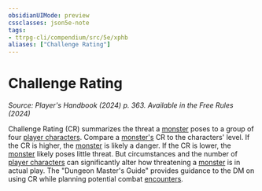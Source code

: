 ```yaml
---
obsidianUIMode: preview
cssclasses: json5e-note
tags:
- ttrpg-cli/compendium/src/5e/xphb
aliases: ["Challenge Rating"]
---
```

# Challenge Rating
*Source: Player's Handbook (2024) p. 363. Available in the Free Rules (2024)* 

Challenge Rating (CR) summarizes the threat a [monster](3-Mechanics/CLI/rules/variant-rules/monster-xphb.md) poses to a group of four [player characters](3-Mechanics/CLI/rules/variant-rules/player-character-xphb.md). Compare a [monster's](3-Mechanics/CLI/rules/variant-rules/monster-xphb.md) CR to the characters' level. If the CR is higher, the [monster](3-Mechanics/CLI/rules/variant-rules/monster-xphb.md) is likely a danger. If the CR is lower, the [monster](3-Mechanics/CLI/rules/variant-rules/monster-xphb.md) likely poses little threat. But circumstances and the number of [player characters](3-Mechanics/CLI/rules/variant-rules/player-character-xphb.md) can significantly alter how threatening a [monster](3-Mechanics/CLI/rules/variant-rules/monster-xphb.md) is in actual play. The "Dungeon Master's Guide" provides guidance to the DM on using CR while planning potential combat [encounters](3-Mechanics/CLI/rules/variant-rules/encounter-xphb.md).